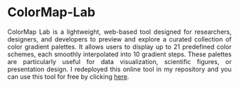 # ColorMap-Lab
<div style="text-align: justify"> ColorMap Lab is a lightweight, web-based tool designed for researchers, designers, and developers to preview and explore a curated collection of color gradient palettes. It allows users to display up to 21 predefined color schemes, each smoothly interpolated into 10 gradient steps. These palettes are particularly useful for data visualization, scientific figures, or presentation design. I redeployed this online tool in my repository and you can use this tool for free by clicking <a href="https://sean28.github.io/ColorMap-Lab/">here</a>.</div>
<div style="text-align: justify"> <br> </div>
